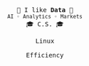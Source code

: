 <!--
**yuuushio/yuuushio** is a ✨ _special_ ✨ repository because its `README.md` (this file) appears on your GitHub profile.

Here are some ideas to get you started:

- 🔭 I’m currently working on ...
- 🌱 I’m currently learning ...
- 👯 I’m looking to collaborate on ...
- 🤔 I’m looking for help with ...
- 💬 Ask me about ...
- 📫 How to reach me: ...
- 😄 Pronouns: ...
- ⚡ Fun fact: ...
-->


  <p align="center">
    <samp>
      🔮 I like <b>Data</b> 🔮
      <br>
      <small> AI ◦ Analytics ◦ Markets </small>
      <br>
      🎓 C.S. 🎓
      <br>
      <br>
      Linux
      <br>
      <br>
      Efficiency
    </samp>
  </p>

<br>


